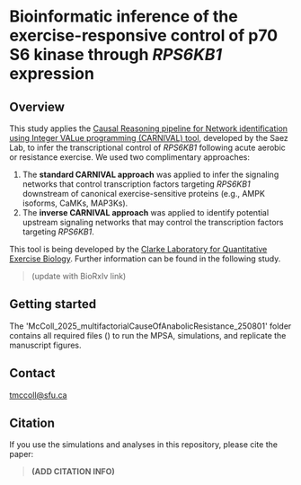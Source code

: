 # Bioinformatic inference of the exercise-responsive control of p70 S6 kinase through *RPS6KB1* expression
## Overview
This study applies the [Causal Reasoning pipeline for Network identification using Integer VALue programming (CARNIVAL) tool](https://saezlab.github.io/CARNIVAL/), developed by the Saez Lab, to infer the transcriptional control of *RPS6KB1* following acute aerobic or resistance exercise. We used two complimentary approaches: 
1. The **standard CARNIVAL approach** was applied to infer the signaling networks that control transcription factors targeting *RPS6KB1* downstream of canonical exercise-sensitive proteins (e.g., AMPK isoforms, CaMKs, MAP3Ks).
2. The **inverse CARNIVAL approach** was applied to identify potential upstream signaling networks that may control the transcription factors targeting *RPS6KB1*.

This tool is being developed by the [Clarke Laboratory for Quantitative Exercise Biology](https://www.sfu.ca/clarkelab-bpk.html). Further information can be found in the following study.

> (update with BioRxIv link)

## Getting started
The 'McColl_2025_multifactorialCauseOfAnabolicResistance_250801' folder contains all required files () to run the MPSA, simulations, and replicate the manuscript figures.






## Contact
tmccoll@sfu.ca

## Citation
If you use the simulations and analyses in this repository, please cite the paper:
> **(ADD CITATION INFO)**
